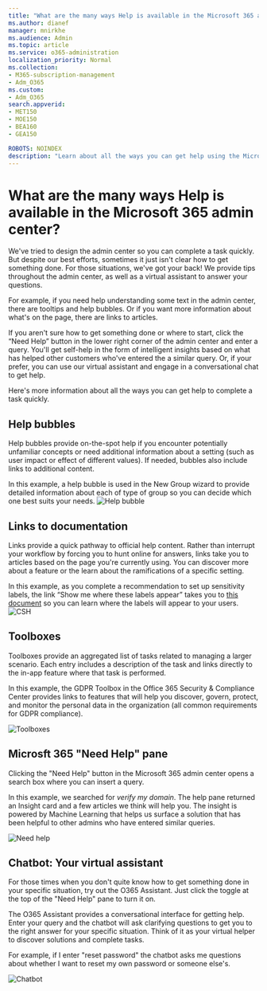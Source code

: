 ```yaml
---
title: "What are the many ways Help is available in the Microsoft 365 admin center?"
ms.author: dianef
manager: mnirkhe
ms.audience: Admin
ms.topic: article
ms.service: o365-administration
localization_priority: Normal
ms.collection: 
- M365-subscription-management 
- Adm_O365
ms.custom:
- Adm_O365
search.appverid:
- MET150
- MOE150
- BEA160
- GEA150

ROBOTS: NOINDEX
description: "Learn about all the ways you can get help using the Microsoft  365 admin center."
---
```


# What are the many ways Help is available in the Microsoft 365 admin center?

We've tried to design the admin center so you can complete a task quickly. But despite our best efforts, sometimes it just isn't clear how to get something done. For those situations, we've got your back! We provide tips throughout the admin center, as well as a virtual assistant to answer your questions.  

For example, if you need help understanding some text in the admin center, there are tooltips and help bubbles. Or if you want more information about what's on the page, there are links to articles. 

If you aren't sure how to get something done or where to start, click the “Need Help” button in the lower right corner of the admin center and enter a query. You'll get self-help in the form of intelligent insights based on what has helped other customers who've entered the a similar query.  Or, if your prefer, you can use our virtual assistant and engage in a conversational chat to get help. 

Here's more information about all the ways you can get help to complete a task quickly. 

## Help bubbles
Help bubbles provide on-the-spot help if you encounter potentially unfamiliar concepts or need additional information about a setting (such as user impact or effect of different values). If needed, bubbles also include links to additional content.

In this example, a help bubble is used in the New Group wizard to provide detailed information about each of type of group so you can decide which one best suits your needs. 
![Help bubble](../media/what-is-help/helpbubble.png)

## Links to documentation
Links provide a quick pathway to official help content. Rather than interrupt your workflow by forcing you to hunt online for answers, links take you to articles based on the page you're currently using. You can discover more about a feature or the learn about the ramifications of a specific setting.

In this example, as you complete a recommendation to set up sensitivity labels, the link “Show me where these labels appear” takes you to [this document](https://go.microsoft.com/fwlink/?linkid=2005245) so you can learn where the labels will appear to your users.
![CSH](../media/what-is-help/cshexample.png)



## Toolboxes
Toolboxes provide an aggregated list of tasks related to managing a larger scenario. Each entry includes a description of the task and links directly to the in-app feature where that task is performed.

In this example, the GDPR Toolbox in the Office 365 Security & Compliance Center provides links to features that will help you discover, govern, protect, and monitor the personal data in the organization (all common requirements for GDPR compliance).

![Toolboxes](../media/what-is-help/toolboxesexample.png)


## Microsft 365 "Need Help" pane
Clicking the "Need Help" button in the Microsoft 365 admin center opens a search box where you can insert a query.

In this example, we searched for *verify my domain*. 
The help pane returned an Insight card and a few articles we think will help you.  The insight is powered by Machine Learning that helps us surface a solution that has been helpful to other admins who have entered similar queries. 

![Need help](../media/what-is-help/helppane.png)

## Chatbot: Your virtual assistant

For those times when you don't quite know how to get something done in your specific situation, try out the O365 Assistant. Just click the toggle at the top of the "Need Help" pane to turn it on. 

The O365 Assistant provides a conversational interface for getting help. Enter your query and the chatbot will ask clarifying questions to get you to the right answer for your specific situation.  Think of it as your virtual helper to discover solutions and complete tasks. 

For example, if I enter "reset password" the chatbot asks me questions about whether I want to reset my own password or someone else's.    

![Chatbot](../media/what-is-help/chatbot.png)

